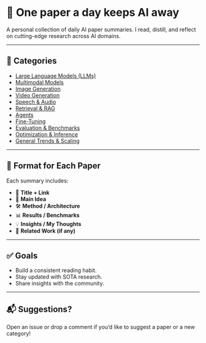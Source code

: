 # 🧠 One paper a day keeps AI away

A personal collection of daily AI paper summaries. I read, distill, and reflect on cutting-edge research across AI domains.

---

## 📁 Categories
- [Large Language Models (LLMs)](/LLMs/)
- [Multimodal Models](/Multimodal/)
- [Image Generation](/Image_Generation/)
- [Video Generation](/Video_Generation/)
- [Speech & Audio](/Speech/)
- [Retrieval & RAG](/RAG/)
- [Agents ](/Agents/)
- [Fine-Tuning](/FineTuning/)
- [Evaluation & Benchmarks](/Evaluation/)
- [Optimization & Inference](/Optimization/)
- [General Trends & Scaling](/Trends/)

---

## 🧾 Format for Each Paper

Each summary includes:
- 📄 **Title + Link**
- 🧠 **Main Idea**
- 🛠️ **Method / Architecture**
- 📊 **Results / Benchmarks**
- 💡 **Insights / My Thoughts**
- 🔗 **Related Work (if any)**

---

## ✅ Goals
- Build a consistent reading habit.
- Stay updated with SOTA research.
- Share insights with the community.

---

## 📬 Suggestions?
Open an issue or drop a comment if you’d like to suggest a paper or a new category!
